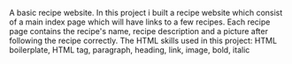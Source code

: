 A basic recipe website.
In this project i built a recipe website which consist of a main index page which will have links to a few recipes.
Each recipe page contains the recipe's name, recipe description and a picture after following the recipe correctly.
The HTML skills used in this project: HTML boilerplate, HTML tag, paragraph, heading, link, image, bold, italic